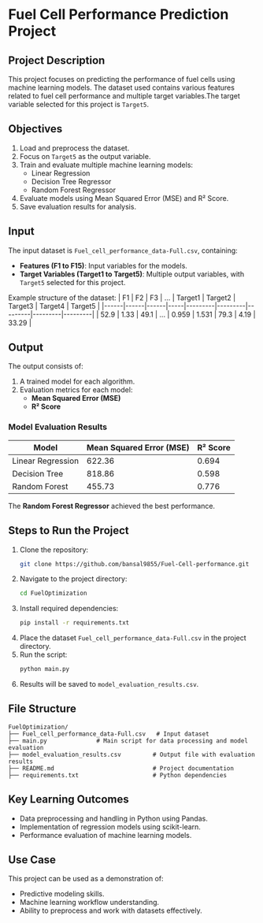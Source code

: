 # Fuel Cell Performance Prediction Project

## Project Description
This project focuses on predicting the performance of fuel cells using machine learning models. The dataset used contains various features related to fuel cell performance and multiple target variables.The target variable selected for this project is `Target5`.

## Objectives
1. Load and preprocess the dataset.
2. Focus on `Target5` as the output variable.
3. Train and evaluate multiple machine learning models:
   - Linear Regression
   - Decision Tree Regressor
   - Random Forest Regressor
4. Evaluate models using Mean Squared Error (MSE) and R² Score.
5. Save evaluation results for analysis.

## Input
The input dataset is `Fuel_cell_performance_data-Full.csv`, containing:
- **Features (F1 to F15)**: Input variables for the models.
- **Target Variables (Target1 to Target5)**: Multiple output variables, with `Target5` selected for this project.

Example structure of the dataset:
| F1   | F2   | F3   | ... | Target1 | Target2 | Target3 | Target4 | Target5 |
|------|------|------|-----|---------|---------|---------|---------|---------|
| 52.9 | 1.33 | 49.1 | ... | 0.959   | 1.531   | 79.3    | 4.19    | 33.29   |

## Output
The output consists of:
1. A trained model for each algorithm.
2. Evaluation metrics for each model:
   - **Mean Squared Error (MSE)**
   - **R² Score**

### Model Evaluation Results
| Model              | Mean Squared Error (MSE) | R² Score |
|--------------------|--------------------------|----------|
| Linear Regression  | 622.36                  | 0.694    |
| Decision Tree      | 818.86                  | 0.598    |
| Random Forest      | 455.73                  | 0.776    |

The **Random Forest Regressor** achieved the best performance.

## Steps to Run the Project
1. Clone the repository:
   ```bash
   git clone https://github.com/bansal9855/Fuel-Cell-performance.git
   ```
2. Navigate to the project directory:
   ```bash
   cd FuelOptimization
   ```
3. Install required dependencies:
   ```bash
   pip install -r requirements.txt
   ```
4. Place the dataset `Fuel_cell_performance_data-Full.csv` in the project directory.
5. Run the script:
   ```bash
   python main.py
   ```
6. Results will be saved to `model_evaluation_results.csv`.

## File Structure
```
FuelOptimization/
├── Fuel_cell_performance_data-Full.csv   # Input dataset
├── main.py              # Main script for data processing and model evaluation
├── model_evaluation_results.csv         # Output file with evaluation results
├── README.md                            # Project documentation
├── requirements.txt                     # Python dependencies
```

## Key Learning Outcomes
- Data preprocessing and handling in Python using Pandas.
- Implementation of regression models using scikit-learn.
- Performance evaluation of machine learning models.

## Use Case
This project can be used as a demonstration of:
- Predictive modeling skills.
- Machine learning workflow understanding.
- Ability to preprocess and work with datasets effectively.

